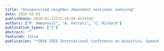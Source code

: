 ```yaml
---
title: "Unsupervised neighbor dependent nonlinear unmixing"
date: 2016-03-01
publishDate: 2020-01-22T13:50:09.822914Z
authors: ["R. Ammanouil", "A. Ferrari", "C. Richard"]
publication_types: ["1"]
abstract: ""
featured: false
publication: "*2016 IEEE International Conference on Acoustics, Speech and Signal Processing (ICASSP)*"
---
```


